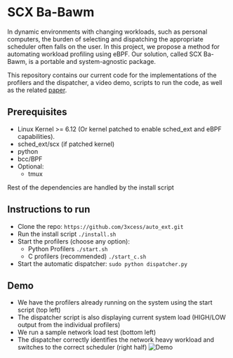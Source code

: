 # SCX Ba-Bawm

In dynamic environments with changing workloads, such as personal computers, the burden of selecting and dispatching the appropriate scheduler often falls on the user. In this project, we propose a method for automating workload profiling using eBPF. Our solution, called SCX Ba-Bawm, is a portable and system-agnostic package.

This repository contains our current code for the implementations of the profilers and the dispatcher, a video demo, scripts to run the code, as well as the related [paper](https://github.com/EddieFed/scx_ba_bawm/blob/main/scx-Ba-Bawm.pdf).

## Prerequisites
- Linux Kernel >= 6.12 (Or kernel patched to enable sched_ext and eBPF capabilities).
- sched_ext/scx (if patched kernel)
- python
- bcc/BPF
- Optional:
  - tmux

Rest of the dependencies are handled by the install script

## Instructions to run
- Clone the repo: ``` https://github.com/3xcess/auto_ext.git ```
- Run the install script ```./install.sh```
- Start the profilers (choose any option):
  - Python Profilers ```./start.sh```
  - C profilers (recommended) ```./start_c.sh```
- Start the automatic dispatcher: ```sudo python dispatcher.py```

## Demo
- We have the profilers already running on the system using the start script (top left)
- The dispatcher script is also displaying current system load (HIGH/LOW output from the individual profilers)
- We run a sample network load test (bottom left)
- The dispatcher correctly identifies the network heavy workload and switches to the correct scheduler (right half)
![Demo](https://raw.githubusercontent.com/EddieFed/scx_ba_bawm/refs/heads/main/assets/demo.gif)
